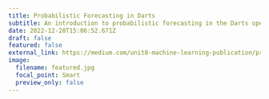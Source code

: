 ```yaml
---
title: Probabilistic Forecasting in Darts
subtitle: An introduction to probabilistic forecasting in the Darts open source library.
date: 2022-12-28T15:06:52.671Z
draft: false
featured: false
external_link: https://medium.com/unit8-machine-learning-publication/probabilistic-forecasting-in-darts-e88fbe83344e
image:
  filename: featured.jpg
  focal_point: Smart
  preview_only: false
---
```

